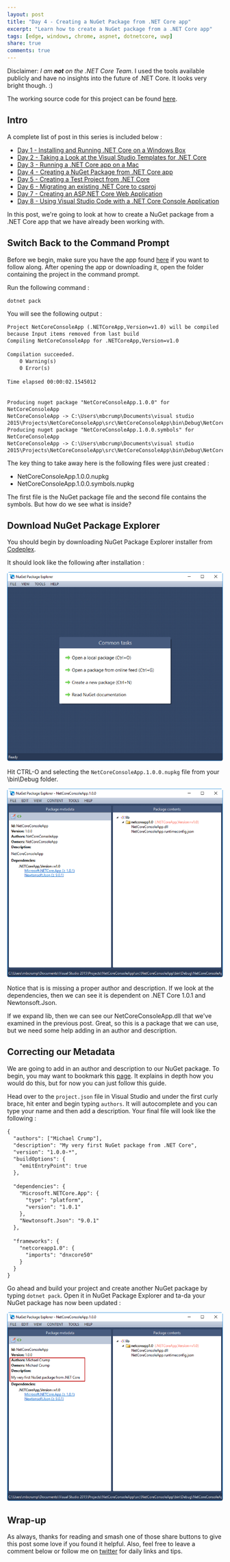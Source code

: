 ```yaml
---
layout: post
title: "Day 4 - Creating a NuGet Package from .NET Core app"
excerpt: "Learn how to create a NuGet package from a .NET Core app"
tags: [edge, windows, chrome, aspnet, dotnetcore, uwp]
share: true
comments: true
---
```


Disclaimer: *I am **not** on the .NET Core Team*. I used the tools available publicly and have no insights into the future of .NET Core. It looks very bright though. :)

The working source code for this project can be found [here](https://github.com/mbcrump/DotNetCorePlayground). 


## Intro

A complete list of post in this series is included below :

* [Day 1 - Installing and Running .NET Core on a Windows Box](http://michaelcrump.net/getting-started-with-aspnetcore/)
* [Day 2 - Taking a Look at the Visual Studio Templates for .NET Core](http://michaelcrump.net/part2-aspnetcore/)
* [Day 3 - Running a .NET Core app on a Mac](http://michaelcrump.net/part3-aspnetcore/)
* [Day 4 - Creating a NuGet Package from .NET Core app](http://michaelcrump.net/part4-aspnetcore/)
* [Day 5 - Creating a Test Project from .NET Core](http://michaelcrump.net/part5-aspnetcore/)
* [Day 6 - Migrating an existing .NET Core to csproj](http://michaelcrump.net/part6-aspnetcore/)
* [Day 7 - Creating an ASP.NET Core Web Application](http://michaelcrump.net/part7-aspnetcore/)
* [Day 8 - Using Visual Studio Code with a .NET Core Console Application](http://michaelcrump.net/part8-aspnetcore/)

In this post, we're going to look at how to create a NuGet package from a .NET Core app that we have already been working with. 

## Switch Back to the Command Prompt

Before we begin, make sure you have the app found [here](https://github.com/mbcrump/DotNetCorePlayground) if you want to follow along. After opening the app or downloading it, open the folder containing the project in the command prompt. 

Run the following command : 

	dotnet pack

You will see the following output : 

	Project NetCoreConsoleApp (.NETCoreApp,Version=v1.0) will be compiled because Input items removed from last build
	Compiling NetCoreConsoleApp for .NETCoreApp,Version=v1.0
	
	Compilation succeeded.
	    0 Warning(s)
	    0 Error(s)
	
	Time elapsed 00:00:02.1545012
	
	
	Producing nuget package "NetCoreConsoleApp.1.0.0" for NetCoreConsoleApp
	NetCoreConsoleApp -> C:\Users\mbcrump\Documents\visual studio 2015\Projects\NetCoreConsoleApp\src\NetCoreConsoleApp\bin\Debug\NetCoreConsoleApp.1.0.0.nupkg
	Producing nuget package "NetCoreConsoleApp.1.0.0.symbols" for NetCoreConsoleApp
	NetCoreConsoleApp -> C:\Users\mbcrump\Documents\visual studio 2015\Projects\NetCoreConsoleApp\src\NetCoreConsoleApp\bin\Debug\NetCoreConsoleApp.1.0.0.symbols.nupkg

The key thing to take away here is the following files were just created :

* NetCoreConsoleApp.1.0.0.nupkg
* NetCoreConsoleApp.1.0.0.symbols.nupkg

The first file is the NuGet package file and the second file contains the symbols. But how do we see what is inside?

## Download NuGet Package Explorer

You should begin by downloading NuGet Package Explorer installer from [Codeplex](https://npe.codeplex.com/downloads/get/clickOnce/NuGetPackageExplorer.application). 

It should look like the following after installation :

![image](/files/nugetpackageexplorer.png)

Hit CTRL-O and selecting the `NetCoreConsoleApp.1.0.0.nupkg` file from your \bin\Debug folder. 

![image](/files/nugetpackageexplorerdll.png)

Notice that is is missing a proper author and description. If we look at the dependencies, then we can see it is dependent on .NET Core 1.0.1 and Newtonsoft.Json. 

If we expand lib, then we can see our NetCoreConsoleApp.dll that we've examined in the previous post. Great, so this is a package that we can use, but we need some help adding in an author and description. 

## Correcting our Metadata 

We are going to add in an author and description to our NuGet package. To begin, you may want to bookmark this [page](https://docs.microsoft.com/en-us/dotnet/articles/core/tools/project-json). It explains in depth how you would do this, but for now you can just follow this guide. 

Head over to the `project.json` file in Visual Studio and under the first curly brace, hit enter and begin typing `authors`. It will autocomplete and you can type your name and then add a description. Your final file will look like the following : 

	{
	  "authors": ["Michael Crump"],
	  "description": "My very first NuGet package from .NET Core",
	  "version": "1.0.0-*",
	  "buildOptions": {
	    "emitEntryPoint": true
	  },
	
	  "dependencies": {
	    "Microsoft.NETCore.App": {
	      "type": "platform",
	      "version": "1.0.1"
	    },
	    "Newtonsoft.Json": "9.0.1"
	  },
	
	  "frameworks": {
	    "netcoreapp1.0": {
	      "imports": "dnxcore50"
	    }
	  }
	}

Go ahead and build your project and create another NuGet package by typing `dotnet pack`. Open it in NuGet Package Explorer and ta-da your NuGet package has now been updated : 

![image](/files/nugetpackageexplorernameanddesc.png)

## Wrap-up

As always, thanks for reading and smash one of those share buttons to give this post some love if you found it helpful. Also, feel free to leave a comment below or follow me on [twitter](http://twitter.com/mbcrump) for daily links and tips. 